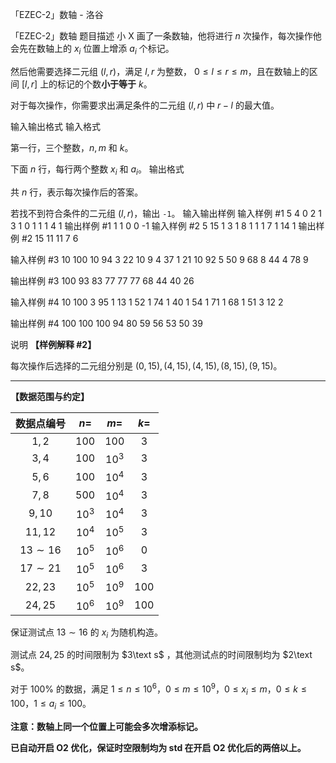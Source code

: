 



「EZEC-2」数轴 - 洛谷














「EZEC-2」数轴
题目描述
小 X 画了一条数轴，他将进行 $n$ 次操作，每次操作他会先在数轴上的 $x_i$ 位置上增添 $a_i$ 个标记。

然后他需要选择二元组 $(l,r)$，满足 $l,r$ 为整数， $0\le l\le r \le m$，且在数轴上的区间 $[l,r]$ 上的标记的个数**小于等于** $k$。

对于每次操作，你需要求出满足条件的二元组 $(l,r)$ 中 $r-l$ 的最大值。


输入输出格式
输入格式

第一行，三个整数，$n,m$ 和 $k$。

下面 $n$ 行，每行两个整数 $x_i$ 和 $a_i$。
输出格式

共 $n$ 行，表示每次操作后的答案。

若找不到符合条件的二元组 $(l,r)$，输出 `-1`。
输入输出样例
输入样例 #1
5 4 0
2 1
3 1
0 1
1 1
4 1
输出样例 #1
1
1
0
0
-1
输入样例 #2
5 15 1
3 1
8 1
1 1
7 1
14 1
输出样例 #2
15
11
11
7
6

输入样例 #3
10 100 10
94 3
22 10
9 4
37 1
21 10
92 5
50 9
68 8
44 4
78 9

输出样例 #3
100
93
83
77
77
77
68
44
40
26

输入样例 #4
10 100 3
95 1
13 1
52 1
74 1
40 1
54 1
71 1
68 1
51 3
12 2

输出样例 #4
100
100
100
94
80
59
56
53
50
39

说明
**【样例解释 #2】**

每次操作后选择的二元组分别是 $(0,15),(4,15),(4,15),(8,15),(9,15)$。

---
**【数据范围与约定】**

| 数据点编号 | $n=$ | $m=$ | $k=$ |
| :----------: | :----------: | :----------: | :----------: |
| $1,2$ | $100$ | $100$ | $3$ |
| $3,4$ | $100$ | $10^3$ | $3$ |
| $5,6$ | $100$ | $10^4$ | $3$ |
| $7,8$ | $500$ | $10^4$ | $3$ |
| $9,10$ | $10^3$ | $10^4$ | $3$ |
| $11,12$ | $10^4$ | $10^5$ | $3$ |
| $13\sim 16$ | $10^5$ | $10^6$ | $0$ |
| $17\sim 21$ | $10^5$ | $10^6$ | $3$ |
| $22,23$ | $10^5$ | $10^9$ | $100$ |
| $24,25$ | $10^6$ | $10^9$ | $100$ |

保证测试点 $13\sim 16$ 的 $x_i$ 为随机构造。

测试点 $24,25$ 的时间限制为 $3\text s$ ，其他测试点的时间限制均为 $2\text s$。

对于 $100\%$ 的数据，满足 $1\le n\le 10^6$，$0\le m\le 10^9$，$0\le x_i\le m$，$0\le k\le 100$，$1\le a_i\le 100$。

**注意：数轴上同一个位置上可能会多次增添标记。**

**已自动开启 $\text{O2}$ 优化，保证时空限制均为 $\text{std}$ 在开启 $\text{O2}$ 优化后的两倍以上。**






